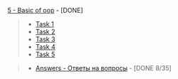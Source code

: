  [5 - Basic of oop](https://github.com/9bagel/epam_training/tree/master/src/com/epam/programming_with_classes) - [DONE] 
>- [Task 1](https://github.com/9bagel/epam_training/tree/master/src/com/epam/basic_of_oop/text_file)
>- [Task 2](https://github.com/9bagel/epam_training/tree/master/src/com/epam/basic_of_oop/payment)
>- [Task 3](https://github.com/9bagel/epam_training/tree/master/src/com/epam/basic_of_oop/calendar)
>- [Task 4](https://github.com/9bagel/epam_training/tree/master/src/com/epam/basic_of_oop/dragon_cave)
>- [Task 5](https://github.com/9bagel/epam_training/tree/master/src/com/epam/basic_of_oop/present)

>- [Answers - Ответы на вопросы](https://github.com/9bagel/epam_training/tree/master/src/com/epam/basic_of_oop/Answers.pdf) - [DONE 8/35]
